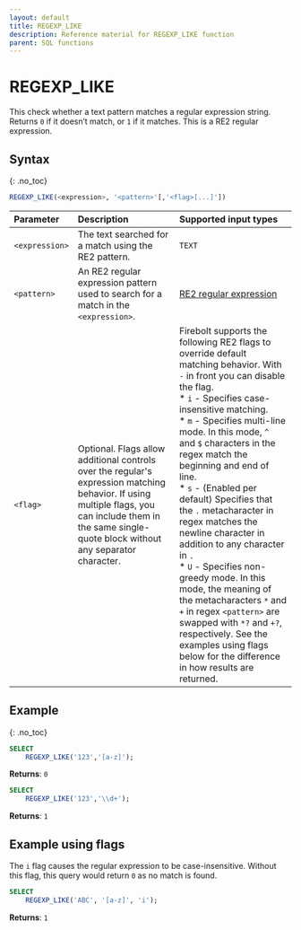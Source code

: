 ```yaml
---
layout: default
title: REGEXP_LIKE
description: Reference material for REGEXP_LIKE function
parent: SQL functions
---
```


# REGEXP_LIKE

This check whether a text pattern matches a regular expression string. Returns `0` if it doesn’t match, or `1` if it matches. This is a RE2 regular expression.

## Syntax

{: .no_toc}

```sql
REGEXP_LIKE(<expression>, '<pattern>'[,'<flag>[...]'])
```

| Parameter      | Description                                                                                                                                                                                                      | Supported input types                                                                                                                                                                                                                                                                                                                                                                                                                                                                                                                                         |
| :------------- | :--------------------------------------------------------------------------------------------------------------------------------------------------------------------------------------------------------------- | :------------------------------------------------------------------------------------------------------------------------------------------------------------------------------------------------------------------------------------------------------------------------------------------------------------------------------------------------------------------------------------------------------------------------------------------------------------------------------------------------------------------------------------------------------------ |
| `<expression>` | The text searched for a match using the RE2 pattern.                                                                                                                                                             | `TEXT`                                                                                                                                                                                                                                                                                                                                                                                                                                                                                                                                                        |
| `<pattern>`    | An RE2 regular expression pattern used to search for a match in the `<expression>`.                                                                                                                              | [RE2 regular expression](https://github.com/google/re2/wiki/Syntax)                                                                                                                                                                                                                                                                                                                                                                                                                                                                                           |
| `<flag>`       | Optional. Flags allow additional controls over the regular's expression matching behavior. If using multiple flags, you can include them in the same single-quote block without any separator character. | Firebolt supports the following RE2 flags to override default matching behavior. With `-` in front you can disable the flag.<br>* `i` - Specifies case-insensitive matching.<br>* `m` - Specifies multi-line mode. In this mode, `^` and `$` characters in the regex match the beginning and end of line.<br>* `s` - (Enabled per default) Specifies that the `.` metacharacter in regex matches the newline character in addition to any character in `.`<br>* `U` - Specifies non-greedy mode. In this mode, the meaning of the metacharacters `*` and `+` in regex `<pattern>` are swapped with `*?` and `+?`, respectively. See the examples using flags below for the difference in how results are returned. |

## Example

{: .no_toc}

```sql
SELECT
    REGEXP_LIKE('123','[a-z]');
```

**Returns**: `0`

```sql
SELECT
    REGEXP_LIKE('123','\\d+');
```

**Returns**: `1`

## Example using flags

The `i` flag causes the regular expression to be case-insensitive. Without this flag, this query would return `0` as no match is found.

```sql
SELECT
	REGEXP_LIKE('ABC', '[a-z]', 'i');
```

**Returns**: `1`
